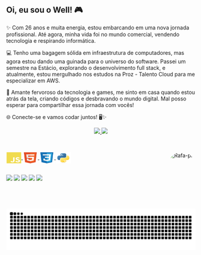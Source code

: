 ## Oi, eu sou o Well! 🎮

✨ Com 26 anos e muita energia, estou embarcando em uma nova jornada profissional. Até agora, minha vida foi no mundo comercial, vendendo tecnologia e respirando informática.

💻 Tenho uma bagagem sólida em infraestrutura de computadores, mas agora estou dando uma guinada para o universo do software. Passei um semestre na Estácio, explorando o desenvolvimento full stack, e atualmente, estou mergulhado nos estudos na Proz - Talento Cloud para me especializar em AWS.

🚀 Amante fervoroso da tecnologia e games, me sinto em casa quando estou atrás da tela, criando códigos e desbravando o mundo digital. Mal posso esperar para compartilhar essa jornada com vocês!

🌐 Conecte-se e vamos codar juntos! 🖥️✨


<div align="center">
  <a href="https://github.com/welsete">
  <img height="150em" src="https://github-readme-stats.vercel.app/api?username=welsete&show_icons=true&theme=radical"/>
  <img height="150em" src="https://github-readme-stats.vercel.app/api/top-langs/?username=welsete&langs_count=7&theme=aura"/>
</div>
  
  ##
  
<div style="display: inline_block"><br>
  <img align="center" alt="Well-Js" height="30" width="40" src="https://raw.githubusercontent.com/devicons/devicon/master/icons/javascript/javascript-plain.svg">
  <img align="center" alt="Well-HTML" height="30" width="40" src="https://raw.githubusercontent.com/devicons/devicon/master/icons/html5/html5-original.svg">
  <img align="center" alt="Well-CSS" height="30" width="40" src="https://raw.githubusercontent.com/devicons/devicon/master/icons/css3/css3-original.svg">
  <img align="center" alt="Well-Python" height="30" width="40" src="https://raw.githubusercontent.com/devicons/devicon/master/icons/python/python-original.svg">
   <img align="right" alt="Rafa-pic" height="150" style="border-radius:50px;" src="https://images-ext-1.discordapp.net/external/VNWj1ACW7XpCSQTcymgDKiLjCm9hi1dRGpx1GexFNBc/https/i.postimg.cc/Hkv9jDtt/b59a14ce-d2f5-4426-b551-845bc37100e3.jpg?format=webp&width=632&height=632">
</div>

<div> 

##

  <a href="https://instagram.com/welsete" target="_blank"><img src="https://img.shields.io/badge/-Instagram-%23E4405F?style=for-the-badge&logo=instagram&logoColor=white" target="_blank"></a>
 	<a href="https://www.twitch.tv/welsete" target="_blank"><img src="https://img.shields.io/badge/Twitch-9146FF?style=for-the-badge&logo=twitch&logoColor=white" target="_blank"></a>
 <a href="https://discord.gg/b3Br3VB" target="_blank"><img src="https://img.shields.io/badge/Discord-7289DA?style=for-the-badge&logo=discord&logoColor=white" target="_blank"></a> 
  <a href = "mailto:welsete@hotmail.com"><img src="https://img.shields.io/badge/Microsoft_Outlook-0078D4?style=for-the-badge&logo=microsoft-outlook&logoColor=white" target="_blank"></a>
  <a href="https://www.linkedin.com/in/welsete" target="_blank"><img src="https://img.shields.io/badge/-LinkedIn-%230077B5?style=for-the-badge&logo=linkedin&logoColor=white" target="_blank"></a> 
 
   <picture>
  <source media="(prefers-color-scheme: dark)" srcset="https://raw.githubusercontent.com/welsete/welsete/output/github-contribution-grid-snake-dark.svg">
  <source media="(prefers-color-scheme: light)" srcset="https://raw.githubusercontent.com/welsete/welsete/output/github-contribution-grid-snake.svg">
  <img alt="github contribution grid snake animation" src="https://raw.githubusercontent.com/welsete/welsete/output/github-contribution-grid-snake.svg">
</picture>
 
</div>
